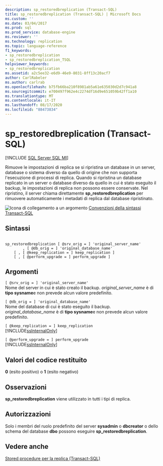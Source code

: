 ```yaml
---
description: sp_restoredbreplication (Transact-SQL)
title: sp_restoredbreplication (Transact-SQL) | Microsoft Docs
ms.custom: ''
ms.date: 03/04/2017
ms.prod: sql
ms.prod_service: database-engine
ms.reviewer: ''
ms.technology: replication
ms.topic: language-reference
f1_keywords:
- sp_restoredbreplication
- sp_restoredbreplication_TSQL
helpviewer_keywords:
- sp_restoredbreplication
ms.assetid: a2c5ee32-e6d9-46e9-8031-8ff13c20acf7
author: CarlRabeler
ms.author: carlrab
ms.openlocfilehash: b75fb66ba210f8981ab5a61e635030d2d7c941a8
ms.sourcegitcommit: e700497f962e4c2274df16d9e651059b42ff1a10
ms.translationtype: MT
ms.contentlocale: it-IT
ms.lasthandoff: 08/17/2020
ms.locfileid: "88473834"
---
```

# <a name="sp_restoredbreplication-transact-sql"></a>sp_restoredbreplication (Transact-SQL)
[!INCLUDE [SQL Server SQL MI](../../includes/applies-to-version/sql-asdbmi.md)]

  Rimuove le impostazioni di replica se si ripristina un database in un server, database o sistema diverso da quello di origine che non supporta l'esecuzione di processi di replica. Quando si ripristina un database replicato in un server o database diverso da quello in cui è stato eseguito il backup, le impostazioni di replica non possono essere conservate. Nel ripristino, il server chiama direttamente **sp_restoredbreplication** per rimuovere automaticamente i metadati di replica dal database ripristinato.  
  
 ![Icona di collegamento a un argomento](../../database-engine/configure-windows/media/topic-link.gif "Icona di collegamento a un argomento") [Convenzioni della sintassi Transact-SQL](../../t-sql/language-elements/transact-sql-syntax-conventions-transact-sql.md)  
  
## <a name="syntax"></a>Sintassi  
  
```  
  
sp_restoredbreplication [ @srv_orig = ] 'original_server_name'  
        , [ @db_orig = ] 'original_database_name'  
    [ , [ @keep_replication = ] keep_replication ]  
    [ , [ @perform_upgrade = ] perform_upgrade ]  
```  
  
## <a name="arguments"></a>Argomenti  
`[ @srv_orig = ] 'original_server_name'`  
 Nome del server in cui è stato creato il backup. *original_server_name* è di **tipo sysname**e non prevede alcun valore predefinito.  
  
`[ @db_orig = ] 'original_database_name'`  
 Nome del database di cui è stato eseguito il backup. *original_database_name* è di **tipo sysname**e non prevede alcun valore predefinito.  
  
`[ @keep_replication = ] keep_replication`  
 [!INCLUDE[ssInternalOnly](../../includes/ssinternalonly-md.md)]  
  
`[ @perform_upgrade = ] perform_upgrade`  
 [!INCLUDE[ssInternalOnly](../../includes/ssinternalonly-md.md)]  
  
## <a name="return-code-values"></a>Valori del codice restituito  
 **0** (esito positivo) o **1** (esito negativo)  
  
## <a name="remarks"></a>Osservazioni  
 **sp_restoredbreplication** viene utilizzato in tutti i tipi di replica.  
  
## <a name="permissions"></a>Autorizzazioni  
 Solo i membri del ruolo predefinito del server **sysadmin** o **dbcreator** o dello schema del database **dbo** possono eseguire **sp_restoredbreplication**.  
  
## <a name="see-also"></a>Vedere anche  
 [Stored procedure per la replica &#40;Transact-SQL&#41;](../../relational-databases/system-stored-procedures/replication-stored-procedures-transact-sql.md)  
  
  
